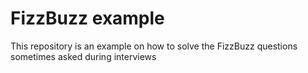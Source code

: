 # FizzBuzz example

This repository is an example on how to solve the FizzBuzz questions sometimes asked during interviews
